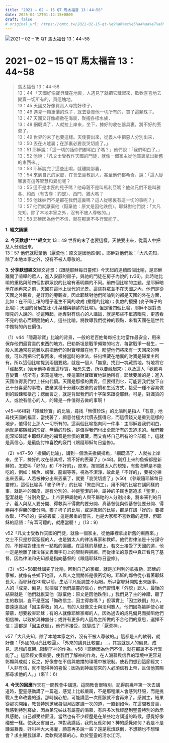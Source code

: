 ```yaml
---
title: "2021 – 02 – 15 QT 馬太福音 13：44~58"
date: 2025-04-12T01:12:15+0800
draft: false
# original_url: https://cmtc.tw/2021-02-15-qt-%e9%a6%ac%e5%a4%aa%e7%a6%8f%e9%9f%b3-13%ef%bc%9a4458
---
```


![2021 – 02 – 15 QT 馬太福音 13：44~58](/images/qt.jpg   "2021 – 02 – 15 QT 馬太福音 13：44~58")

# 2021 – 02 – 15 QT 馬太福音 13：44~58

> 馬太福音 13：44~58  
> 13：44 「天國好像寶貝藏在地裏，人遇見了就把它藏起來，歡歡喜喜地去變賣一切所有的，買這塊地。  
> 13：45 天國又好像買賣人尋找好珠子，  
> 13：46 遇見一顆重價的珠子，就去變賣他一切所有的，買了這顆珠子。  
> 13：47 天國又好像網撒在海裏，聚攏各樣水族，  
> 13：48 網既滿了，人就拉上岸來，坐下，揀好的收在器具裏，將不好的丟棄了。  
> 13：49 世界的末了也要這樣。天使要出來，從義人中把惡人分別出來，  
> 13：50 丟在火爐裏；在那裏必要哀哭切齒了。」  
> 13：51 耶穌說：「這一切的話你們都明白了嗎？」他們說：「我們明白了。」  
> 13：52 他說：「凡文士受教作天國的門徒，就像一個家主從他庫裏拿出新舊的東西來。」  
> 13：53 耶穌說完了這些比喻，就離開那裏，  
> 13：54 來到自己的家鄉，在會堂裏教訓人，甚至他們都希奇，說：「這人從哪裏有這等智慧和異能呢？  
> 13：55 這不是木匠的兒子嗎？他母親不是叫馬利亞嗎？他弟兄們不是叫雅各、約西（有古卷：約瑟）、西門、猶大嗎？  
> 13：56 他妹妹們不是都在我們這裏嗎？這人從哪裏有這一切的事呢？」  
> 13：57 他們就厭棄他（厭棄他：原文是因他跌倒）。耶穌對他們說：「大凡先知，除了本地本家之外，沒有不被人尊敬的。」  
> 13：58 耶穌因為他們不信，就在那裏不多行異能了。

**1.** **經文誦讀**

**2. 今天默想****經文**太 13：49 世界的末了也要這樣。天使要出來，從義人中把惡人分別出來，  
13：57 他們就厭棄他（厭棄他：原文是因他跌倒）。耶穌對他們說：「大凡先知，除了本地本家之外，沒有不被人尊敬的。

**3. 分享默想經文**經文背景：《跟隨耶穌每日靈修》今天起的連續四個比喻，是耶穌離開了喧嘩的眾人，進入安靜的房子，與祂的門徒在房子內說的 (v36)。此時祂比喻的重點與前四個對群眾說的比喻有著明顯的不同。前四個比喻的主題，是耶穌暗示在祂再來之前，天國在這地上世代的光景。這些群眾並不在天國之內，他們是從天國之外觀看，是好奇的旁觀者。因此耶穌對他們所論到的都是天國的外在方面，比如：在不同土壤的種子產生不同的收成 (撒種的比喻)；仇敵的攪擾 (麥子稗子的比喻)；天國的發展茁壯 (芥菜種與麵酵的比喻)。但是後四個比喻，耶穌不是對憑眼見的人說的。從這時起，祂專對有信心的人講論，就是那些不單憑眼見，更憑看不見的信心而跟隨祂的人。這些比喻，將教導我們從神的觀點，來看天國在這世代中獨特的內在價值。

（1）v44「隱藏珍寶」比喻的背景，一般的老百姓每每把土地當作最安全，用來保存他們最寶貴的東西的地方。巴勒斯坦是戰爭頻繁的地方，每當戰爭一發生，一般人民通常在逃難以前把他們的財寶埋藏在地下，盼望他們將來有一天回來的時候，可以再把它們取回來。根據當時的律法，任何埋藏在地裏的財寶是歸業主所有。所以這個比喻提到兩個要點，就是一個人「無意」找到一塊藏寶地，特地將它「藏起來」(表示他極看重這珍寶，唯恐失去，所以要藏起來)；以及這人「歡歡喜喜變賣一切所有」來買這塊地，使這筆財寶確實地歸他所有。耶穌要說的是：進入天國值得我們付上任何代價。天國是那樣的寶貴，但要得到它，可能要我們放下自己十分喜愛的事物，放棄某種十分難以放棄的習慣和生活方式，接受一種不容易做到的鍛鍊和捨己；總而言之，就是背起我們的十字架來跟從耶穌。可是，對識貨的人，或說有信心的人，的確是一件值得去做的事啊！

v45~46相對「隱藏珍寶」的比喻，尋找「無價珍珠」的比喻則是指人「有意」地尋找天國的福音，當找著了，願意付極大代價去獲得它，而這價錢又是重到這樣的地步，值得付上那人一切所有的。這兩個比喻指向同一件事：主耶穌要我們明白，祂就是那隱藏的珍寶、無價的珍珠，是值得我們付出全部所有的去追求的。我們若能深知確認主耶穌和祂的福音是無價的寶藏，而又肯將自己所有的全部擺上，這就是真信心，是最能討神喜悅的竅門《跟隨耶穌每日靈修》。

（2）v47~50「撒網的比喻」，講到一個漁夫撒網捕魚，「網既滿了，人就拉上岸來，坐下，揀好的收在器其裡，將不好的丟棄了」(v48)。剛打上來的魚蝦都是新鮮的，怎麼叫「好的」和「不好的」，原來，按照猶太人的規矩，有些海鮮是不能吃的，例如：鱔魚、螃蟹、龍蝦等等，視為不潔淨，故此是「不好的」，要被分揀出來丟棄。人若被神分出來丟棄了，就要「哀哭切齒了」(v50) 《參跟隨耶穌每日靈修》。這個比喻與「麥子稗子」的比喻「異曲同工」，用不同的比喻在講同樣的事，就是神的國度，是有分別的。神是聖潔的神，屬神的子民也當追求「聖潔」，聖潔就是「分別為聖」。上帝要把屬祂的人與不屬祂的人分別出來，將來審判的日子，義人與惡人要分開、得救與不得救的要分開、真基督徒與假基督徒要分開、得勝與不得勝的要分開。麥子稗子的比喻，或是撒網的比喻，都是在講「好的」要被收取，「不好的」要被丟棄；這是嚴重的警告，也是大家都不喜歡聽的道理，但耶穌的話語：「有耳可聽的，就應當聽！」（13：9）

v52「凡文士受教作天國的門徒，就像一個家主，從他庫裡拿出新舊的東西來。」文士不只是抄寫聖經的人，也是猶太人的律法專家和教師。他們對律法是十分謹守的，不輕易對律法有一點點的偏離。在這樣的基礎上，若文士接受了天國的道，他一定是脫離了律法條文表面字句上的限制與捆綁，而從律法的意義中真正看見了基督，因為律法和先知都是指向基督的《跟隨耶穌每日靈修》。

（3）v53~58耶穌講完了比喻，回到自己的家鄉，就是加利利的拿撒勒。耶穌的家鄉，就像有些鄉下地區，人與人之間關係是很密切的。耶穌的鄰舎從小看著耶穌長大，而耶穌在30歲以前，生活平凡低調並不起眼。所以當耶穌開始出來服事，人的「成見、偏見」就攔阻了他們屬靈的信心，他們習慣用「外貌」認人，最後的結果就是「他們就厭棄他（厭棄他：原文是因他跌倒）。」我們見了主的神蹟，聽了主的教訓，豈不是應當「悔改信主、因主得救嗎？」但事實上「因主跌倒」的人，要遠遠高過「因主得救」的人。有的人就像文士與法利賽人，他們因為嫉妒使心被蒙蔽，想要殺害耶穌；有的人就像耶穌家鄉的人，因為過去的成見偏見而攔阻他們相信神，以致於與神無分；或許有更多的人因為主所做的不合他們的意思，選擇不信；這都是「因主跌倒」，他們不接受，就變成了「厭棄神」。

v57「大凡先知，除了本地本家之外，沒有不被人尊敬的。」這都是人的軟弱，就好像：「外國的月亮比較圓」、「外來的講員比較靈」…，其實就是人的偏見、成見、思想的框架…限制了神的作為。v58「耶穌因為他們不信，就在那裏不多行異能了。」這節經文很重要，使我們了解神的作為，在人渴慕與信靠的環境中更容易彰顯與成就；反之，好像會在不信與敵擋的環境中被限制。使我們想到這節經文：「人非有信，就不能得神的喜悅；因為到神面前來的人必須信有上帝，且信他賞賜那尋求他的人。」（來11：6）

**4. 今天的回應**昨天在一間教會中講道。這間教會很特別，記得前幾年第一次去講道時，聖靈感動講了一篇道，感覺上比較嚴厲，不是那種讓人會感到舒服，而是挑戰人生命改變的道。那時候心想，可能講這一次應該就不會再來了。感謝主，結果從那次開始，教會特別邀我每個月固定講一次的道，一直到如今。在這間教會裏，我感到特別釋放，因為弟兄姊妹有屬靈的渴慕，有許多次我經歷到聖靈特別的啟示與感動，自己都受益匪淺。當然也有不少經歷是在某些地方講道的時候，感覺好像碰壁一樣。使我反省自己，神對我講話，我的反應如何？神的感覺如何？我是不是饑渴慕義，好叫神大大澆灌，願意再多說一些？還是厭煩跌倒，不想聽也不想理會？求主賜我謙卑、柔軟與渴慕的心，飲於聖靈的活水江河。